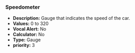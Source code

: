 ### Speedometer

- **Description:** Gauge that indicates the speed of the car.
- **Values:** 0 to 320
- **Vocal Alert:** No
- **Calculator:** No
- **Type:** Gauge
- **priority:** 3
